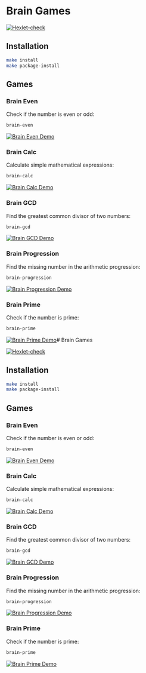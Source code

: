 # Brain Games

[![Hexlet-check](https://github.com/martyr-rrr/python-project-49/actions/workflows/hexlet-check.yml/badge.svg)](https://github.com/martyr-rrr/python-project-49/actions/workflows/hexlet-check.yml)

## Installation

```bash
make install
make package-install
```

## Games

### Brain Even
Check if the number is even or odd:

```bash
brain-even
```

[![Brain Even Demo](https://asciinema.org/a/tcrObO1yYyCQcMiEVDdspP2cW.png)](https://asciinema.org/a/tcrObO1yYyCQcMiEVDdspP2cW)

### Brain Calc
Calculate simple mathematical expressions:

```bash
brain-calc
```

[![Brain Calc Demo](https://asciinema.org/a/kAZ3yu1ReAljc0QOhzN2pSQvx.png)](https://asciinema.org/a/kAZ3yu1ReAljc0QOhzN2pSQvx)

### Brain GCD
Find the greatest common divisor of two numbers:

```bash
brain-gcd
```

[![Brain GCD Demo](https://asciinema.org/a/B2ZZMX6DpzluwaHLjOt9RxGz3.png)](https://asciinema.org/a/B2ZZMX6DpzluwaHLjOt9RxGz3)

### Brain Progression
Find the missing number in the arithmetic progression:

```bash
brain-progression
```

[![Brain Progression Demo](https://asciinema.org/a/rg5S8L1zWcN8UpdE6FPxzbPPc.png)](https://asciinema.org/a/rg5S8L1zWcN8UpdE6FPxzbPPc)

### Brain Prime
Check if the number is prime:

```bash
brain-prime
```

[![Brain Prime Demo](https://asciinema.org/a/Gnys9xOnvqvxr0vWH6w2OqriI.png)](https://asciinema.org/a/Gnys9xOnvqvxr0vWH6w2OqriI)# Brain Games

[![Hexlet-check](https://github.com/martyr-rrr/python-project-49/actions/workflows/hexlet-check.yml/badge.svg)](https://github.com/martyr-rrr/python-project-49/actions/workflows/hexlet-check.yml)

## Installation

```bash
make install
make package-install
```

## Games

### Brain Even
Check if the number is even or odd:

```bash
brain-even
```

[![Brain Even Demo](https://asciinema.org/a/tcrObO1yYyCQcMiEVDdspP2cW.png)](https://asciinema.org/a/tcrObO1yYyCQcMiEVDdspP2cW)

### Brain Calc
Calculate simple mathematical expressions:

```bash
brain-calc
```

[![Brain Calc Demo](https://asciinema.org/a/kAZ3yu1ReAljc0QOhzN2pSQvx.png)](https://asciinema.org/a/kAZ3yu1ReAljc0QOhzN2pSQvx)

### Brain GCD
Find the greatest common divisor of two numbers:

```bash
brain-gcd
```

[![Brain GCD Demo](https://asciinema.org/a/B2ZZMX6DpzluwaHLjOt9RxGz3.png)](https://asciinema.org/a/B2ZZMX6DpzluwaHLjOt9RxGz3)

### Brain Progression
Find the missing number in the arithmetic progression:

```bash
brain-progression
```

[![Brain Progression Demo](https://asciinema.org/a/rg5S8L1zWcN8UpdE6FPxzbPPc.png)](https://asciinema.org/a/rg5S8L1zWcN8UpdE6FPxzbPPc)

### Brain Prime
Check if the number is prime:

```bash
brain-prime
```

[![Brain Prime Demo](https://asciinema.org/a/Gnys9xOnvqvxr0vWH6w2OqriI.png)](https://asciinema.org/a/Gnys9xOnvqvxr0vWH6w2OqriI)
